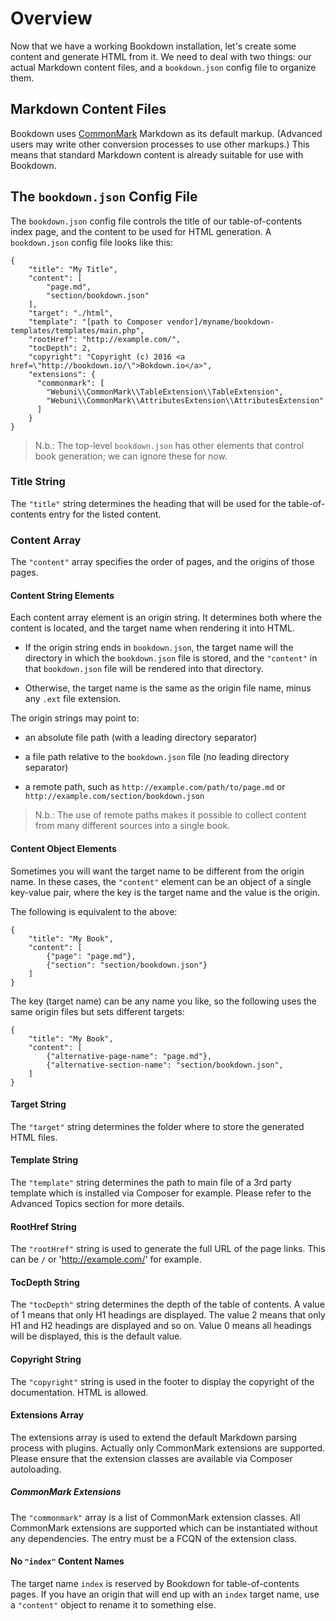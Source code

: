 # Overview

Now that we have a working Bookdown installation, let's create some content and generate HTML from it. We need to deal with two things: our actual Markdown content files, and a `bookdown.json` config file to organize them.

## Markdown Content Files

Bookdown uses [CommonMark](http://commonmark.org) Markdown as its default markup. (Advanced users may write other conversion processes to use other markups.)  This means that standard Markdown content is already suitable for use with Bookdown.

## The `bookdown.json` Config File

The `bookdown.json` config file controls the title of our table-of-contents index page, and the content to be used for HTML generation. A `bookdown.json` config file looks like this:

    {
        "title": "My Title",
        "content": [
            "page.md",
            "section/bookdown.json"
        ],
        "target": "./html",
        "template": "[path to Composer vendor]/myname/bookdown-templates/templates/main.php",
        "rootHref": "http://example.com/",
        "tocDepth": 2,
        "copyright": "Copyright (c) 2016 <a href=\"http://bookdown.io/\">Bokdown.io</a>",
        "extensions": {
          "commonmark": [
            "Webuni\\CommonMark\\TableExtension\\TableExtension",
            "Webuni\\CommonMark\\AttributesExtension\\AttributesExtension"
          ]
        }
    }

> N.b.: The top-level `bookdown.json` has other elements that control book generation; we can ignore these for now.

### Title String

The `"title"` string determines the heading that will be used for the table-of-contents entry for the listed content.

### Content Array

The `"content"` array specifies the order of pages, and the origins of those pages.

#### Content String Elements

Each content array element is an origin string. It determines both where the content is located, and the target name when rendering it into HTML.

- If the origin string ends in `bookdown.json`, the target name will the directory in which the `bookdown.json` file is stored, and the `"content"` in that `bookdown.json` file will be rendered into that directory.

- Otherwise, the target name is the same as the origin file name, minus any `.ext` file extension.

The origin strings may point to:

- an absolute file path (with a leading directory separator)

- a file path relative to the `bookdown.json` file (no leading directory separator)

- a remote path, such as `http://example.com/path/to/page.md` or `http://example.com/section/bookdown.json`

> N.b.: The use of remote paths makes it possible to collect content from many different sources into a single book.

#### Content Object Elements

Sometimes you will want the target name to be different from the origin name. In these cases, the `"content"` element can be an object of a single key-value pair, where the key is the target name and the value is the origin.

The following is equivalent to the above:

    {
        "title": "My Book",
        "content": [
            {"page": "page.md"},
            {"section": "section/bookdown.json"}
        ]
    }


The key (target name) can be any name you like, so the following uses the same origin files but sets different targets:

    {
        "title": "My Book",
        "content": [
            {"alternative-page-name": "page.md"},
            {"alternative-section-name": "section/bookdown.json",
        ]
    }

#### Target String

The `"target"` string determines the folder where to store the generated HTML files.

#### Template String

The `"template"` string determines the path to main file of a 3rd party template which is installed via Composer for 
example. Please refer to the Advanced Topics section for more details.

#### RootHref String

The `"rootHref"` string is used to generate the full URL of the page links. This can be `/` or 'http://example.com/' for example.

#### TocDepth String

The `"tocDepth"` string determines the depth of the table of contents. A value of 1 means that only H1 headings are displayed. 
The value 2 means that only H1 and H2 headings are displayed and so on. Value 0 means all headings will be displayed, this is the default value. 

#### Copyright String

The `"copyright"` string is used in the footer to display the copyright of the documentation. HTML is allowed.

#### Extensions Array

The extensions array is used to extend the default Markdown parsing process with plugins. Actually only CommonMark extensions are supported.
Please ensure that the extension classes are available via Composer autoloading.

##### CommonMark Extensions

The `"commonmark"` array is a list of CommonMark extension classes. All CommonMark extensions are supported which can be 
instantiated without any dependencies. The entry must be a FCQN of the extension class.

#### No `"index"` Content Names

The target name `index` is reserved by Bookdown for table-of-contents pages. If you have an origin that will end up with an `index` target name, use a `"content"` object to rename it to something else.
